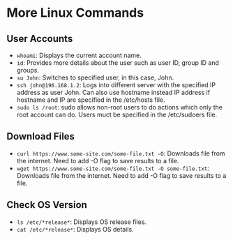 # More Linux Commands

## User Accounts
- `whoami`: Displays the current account name.
- `id`: Provides more details about the user such as user ID, group ID and groups.
- `su John`: Switches to specified user, in this case, John.
- `ssh john@196.168.1.2`: Logs into different server with the specified IP address as user John. Can also use hostname instead IP address if hostname and IP are specified in the /etc/hosts file.
- `sudo ls /root`: sudo allows non-root users to do actions which only the root account can do. Users muct be specified in the /etc/sudoers file.

## Download Files
- `curl https://www.some-site.com/some-file.txt -O`: Downloads file from the internet. Need to add -O flag to save results to a file.
- `wget https://www.some-site.com/some-file.txt -O some-file.txt`: Downloads file from the internet. Need to add -O flag to save results to a file.

## Check OS Version
- `ls /etc/*release*`: Displays OS release files.
- `cat /etc/*release*`: Displays OS details.